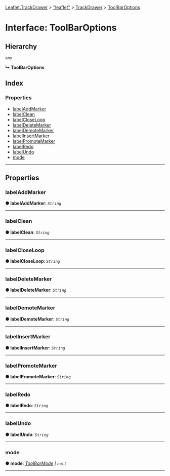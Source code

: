 [Leaflet.TrackDrawer](../README.md) > ["leaflet"](../modules/_leaflet_.md) > [TrackDrawer](../modules/_leaflet_.trackdrawer.md) > [ToolBarOptions](../interfaces/_leaflet_.trackdrawer.toolbaroptions.md)

# Interface: ToolBarOptions

## Hierarchy

 `any`

**↳ ToolBarOptions**

## Index

### Properties

* [labelAddMarker](_leaflet_.trackdrawer.toolbaroptions.md#labeladdmarker)
* [labelClean](_leaflet_.trackdrawer.toolbaroptions.md#labelclean)
* [labelCloseLoop](_leaflet_.trackdrawer.toolbaroptions.md#labelcloseloop)
* [labelDeleteMarker](_leaflet_.trackdrawer.toolbaroptions.md#labeldeletemarker)
* [labelDemoteMarker](_leaflet_.trackdrawer.toolbaroptions.md#labeldemotemarker)
* [labelInsertMarker](_leaflet_.trackdrawer.toolbaroptions.md#labelinsertmarker)
* [labelPromoteMarker](_leaflet_.trackdrawer.toolbaroptions.md#labelpromotemarker)
* [labelRedo](_leaflet_.trackdrawer.toolbaroptions.md#labelredo)
* [labelUndo](_leaflet_.trackdrawer.toolbaroptions.md#labelundo)
* [mode](_leaflet_.trackdrawer.toolbaroptions.md#mode)

---

## Properties

<a id="labeladdmarker"></a>

###  labelAddMarker

**● labelAddMarker**: *`String`*

___
<a id="labelclean"></a>

###  labelClean

**● labelClean**: *`String`*

___
<a id="labelcloseloop"></a>

###  labelCloseLoop

**● labelCloseLoop**: *`String`*

___
<a id="labeldeletemarker"></a>

###  labelDeleteMarker

**● labelDeleteMarker**: *`String`*

___
<a id="labeldemotemarker"></a>

###  labelDemoteMarker

**● labelDemoteMarker**: *`String`*

___
<a id="labelinsertmarker"></a>

###  labelInsertMarker

**● labelInsertMarker**: *`String`*

___
<a id="labelpromotemarker"></a>

###  labelPromoteMarker

**● labelPromoteMarker**: *`String`*

___
<a id="labelredo"></a>

###  labelRedo

**● labelRedo**: *`String`*

___
<a id="labelundo"></a>

###  labelUndo

**● labelUndo**: *`String`*

___
<a id="mode"></a>

###  mode

**● mode**: *[ToolBarMode](_leaflet_.trackdrawer.toolbarmode.md) \| `null`*

___

